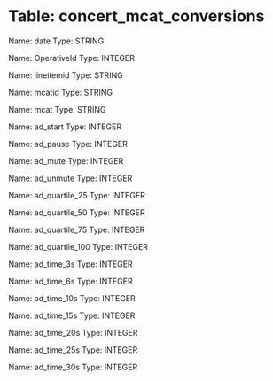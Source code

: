Table: concert_mcat_conversions
===============================

Name: date
Type: STRING

Name: OperativeId
Type: INTEGER

Name: lineitemid
Type: STRING

Name: mcatid
Type: STRING

Name: mcat
Type: STRING

Name: ad_start
Type: INTEGER

Name: ad_pause
Type: INTEGER

Name: ad_mute
Type: INTEGER

Name: ad_unmute
Type: INTEGER

Name: ad_quartile_25
Type: INTEGER

Name: ad_quartile_50
Type: INTEGER

Name: ad_quartile_75
Type: INTEGER

Name: ad_quartile_100
Type: INTEGER

Name: ad_time_3s
Type: INTEGER

Name: ad_time_6s
Type: INTEGER

Name: ad_time_10s
Type: INTEGER

Name: ad_time_15s
Type: INTEGER

Name: ad_time_20s
Type: INTEGER

Name: ad_time_25s
Type: INTEGER

Name: ad_time_30s
Type: INTEGER

